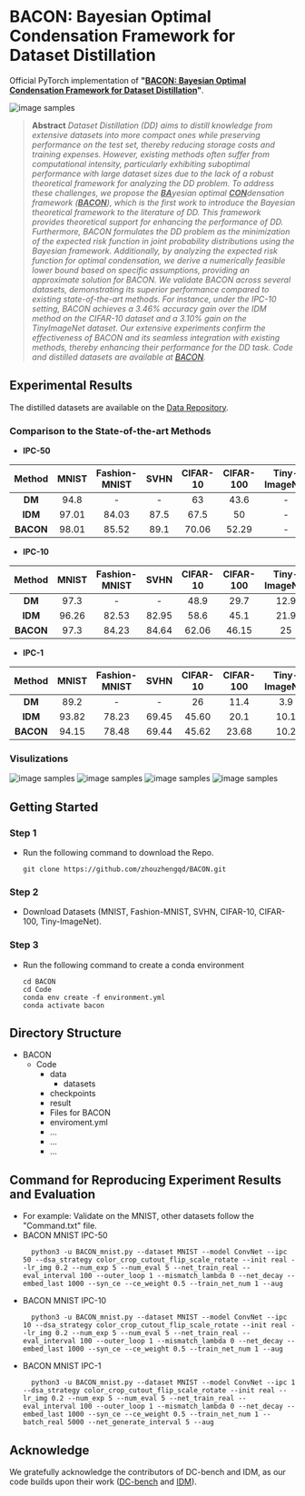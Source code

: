 # BACON: Bayesian Optimal Condensation Framework for Dataset Distillation
Official PyTorch implementation of **"[BACON: Bayesian Optimal Condensation Framework for Dataset Distillation](https://arxiv.org/)"**.
<!-- , submitted to **NeurIPS'25** -->

![image samples](./Fig/Fig6.png)

> **Abstract** *Dataset Distillation (DD) aims to distill knowledge from extensive datasets into more compact ones while preserving performance on the test set, thereby reducing storage costs and training expenses. However, existing methods often suffer from computational intensity, particularly exhibiting suboptimal performance with large dataset sizes due to the lack of a robust theoretical framework for analyzing the DD problem. To address these challenges, we propose the <u>**BA**</u>yesian optimal <u>**CON**</u>densation framework (<u>**BACON**</u>), which is the first work to introduce the Bayesian theoretical framework to the literature of DD. This framework provides theoretical support for enhancing the performance of DD. Furthermore, BACON formulates the DD problem as the minimization of the expected risk function in joint probability distributions using the Bayesian framework. Additionally, by analyzing the expected risk function for optimal condensation, we derive a numerically feasible lower bound based on specific assumptions, providing an approximate solution for BACON. We validate BACON across several datasets, demonstrating its superior performance compared to existing state-of-the-art methods. For instance, under the IPC-10 setting, BACON achieves a 3.46\% accuracy gain over the IDM method on the CIFAR-10 dataset and a 3.10\% gain on the TinyImageNet dataset. Our extensive experiments confirm the effectiveness of BACON and its seamless integration with existing methods, thereby enhancing their performance for the DD task. Code and distilled datasets are available at [BACON](https://anonymous.4open.science/r/BACON-6C8B/).* 

## Experimental Results
The distilled datasets are available on the [Data Repository](https://share.multcloud.link/share/f496af96-494a-4815-a7c9-e93cd95ecdd1).
<!-- (https://drive.google.com/drive/folders/1hZCowM21nfSOkRtm8VuK1lEpP7Bd1jCq?usp=sharing). -->
### Comparison to the State-of-the-art Methods
- **IPC-50**

| Method | MNIST | Fashion-MNIST | SVHN | CIFAR-10 | CIFAR-100 | Tiny-ImageNet |
| :------: | :-----:  | :----: | :-----: | :----: |:----: |:----: | 
| **DM** | 94.8 | - | - | 63 | 43.6 | - |
| **IDM** | 97.01 | 84.03 | 87.5 | 67.5 | 50 | - |
| **BACON** | 98.01 | 85.52 | 89.1 | 70.06 | 52.29 | - | 
- **IPC-10**

| Method | MNIST | Fashion-MNIST | SVHN | CIFAR-10 | CIFAR-100 | Tiny-ImageNet |
| :------: | :-----:  | :----: | :-----: | :----: |:----: |:----: | 
| **DM** | 97.3 | - | - | 48.9 | 29.7 | 12.9 |
| **IDM** | 96.26 | 82.53 | 82.95 | 58.6 | 45.1 | 21.9 |
| **BACON** | 97.3 | 84.23 | 84.64 | 62.06 | 46.15 | 25 | 
- **IPC-1**

| Method | MNIST | Fashion-MNIST | SVHN | CIFAR-10 | CIFAR-100 | Tiny-ImageNet |
| :------: | :-----:  | :----: | :-----: | :----: |:----: |:----: | 
| **DM** | 89.2 | - | - | 26 | 11.4 | 3.9 |
| **IDM** | 93.82 | 78.23 | 69.45 | 45.60 | 20.1 | 10.1 |
| **BACON** | 94.15 | 78.48 | 69.44 | 45.62 | 23.68 | 10.2 | 
### Visulizations
![image samples](./Fig/Fig7.png)
![image samples](./Fig/Fig8.png)
![image samples](./Fig/Fig9.png)
![image samples](./Fig/Fig10.png)
## Getting Started
### Step 1
- Run the following command to download the Repo.
  ```
  git clone https://github.com/zhouzhengqd/BACON.git
  ```
### Step 2
- Download Datasets (MNIST, Fashion-MNIST, SVHN, CIFAR-10, CIFAR-100, Tiny-ImageNet). 
<!-- - at [Dataset](https://drive.google.com/drive/folders/1hZCowM21nfSOkRtm8VuK1lEpP7Bd1jCq?usp=sharing). -->
### Step 3
- Run the following command to create a conda environment
    ```
    cd BACON
    cd Code
    conda env create -f environment.yml
    conda activate bacon
    ```
## Directory Structure
- BACON
    - Code
        - data
          - datasets
        - checkpoints
        - result
        - Files for BACON
        - enviroment.yml
        - ...
        - ...
        - ...

## Command for Reproducing Experiment Results and Evaluation
- For example: Validate on the MNIST, other datasets follow the "Command.txt" file.
- BACON MNIST IPC-50
  ```
    python3 -u BACON_mnist.py --dataset MNIST --model ConvNet --ipc 50 --dsa_strategy color_crop_cutout_flip_scale_rotate --init real --lr_img 0.2 --num_exp 5 --num_eval 5 --net_train_real --eval_interval 100 --outer_loop 1 --mismatch_lambda 0 --net_decay --embed_last 1000 --syn_ce --ce_weight 0.5 --train_net_num 1 --aug
  ```
- BACON MNIST IPC-10
  ```
    python3 -u BACON_mnist.py --dataset MNIST --model ConvNet --ipc 10 --dsa_strategy color_crop_cutout_flip_scale_rotate --init real --lr_img 0.2 --num_exp 5 --num_eval 5 --net_train_real --eval_interval 100 --outer_loop 1 --mismatch_lambda 0 --net_decay --embed_last 1000 --syn_ce --ce_weight 0.5 --train_net_num 1 --aug
  ```
- BACON MNIST IPC-1
  ```
    python3 -u BACON_mnist.py --dataset MNIST --model ConvNet --ipc 1 --dsa_strategy color_crop_cutout_flip_scale_rotate --init real --lr_img 0.2 --num_exp 5 --num_eval 5 --net_train_real --eval_interval 100 --outer_loop 1 --mismatch_lambda 0 --net_decay --embed_last 1000 --syn_ce --ce_weight 0.5 --train_net_num 1 --batch_real 5000 --net_generate_interval 5 --aug
  ```
## Acknowledge
We gratefully acknowledge the contributors of DC-bench and IDM, as our code builds upon their work ([DC-bench](https://github.com/justincui03/dc_benchmark?tab=readme-ov-file) and [IDM](https://github.com/uitrbn/IDM)).
<!-- ## Citation
```
@inproceedings{zhengnips24,
title = {BACON: Bayesian Optimal Condensation Framework for Dataset Distillation},
author = {Zheng Zhou, Hongbo Zhao, Guangliang Cheng, Xiangtai Li, ShuChang Lyu, Wenquan Feng, Qi Zhao},
booktitle = {Conference and Workshop on Neural Information Processing Systems (NeurIPS)},
year = {2024}
}
``` -->